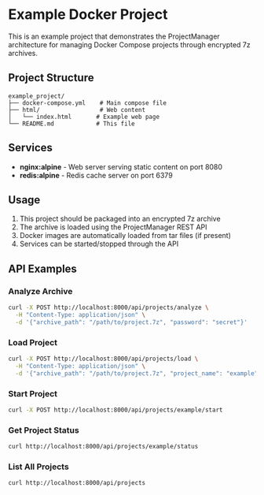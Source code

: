 # Example Docker Project

This is an example project that demonstrates the ProjectManager architecture for managing Docker Compose projects through encrypted 7z archives.

## Project Structure

```
example_project/
├── docker-compose.yml    # Main compose file
├── html/                 # Web content
│   └── index.html       # Example web page
└── README.md            # This file
```

## Services

- **nginx:alpine** - Web server serving static content on port 8080
- **redis:alpine** - Redis cache server on port 6379

## Usage

1. This project should be packaged into an encrypted 7z archive
2. The archive is loaded using the ProjectManager REST API
3. Docker images are automatically loaded from tar files (if present)
4. Services can be started/stopped through the API

## API Examples

### Analyze Archive
```bash
curl -X POST http://localhost:8000/api/projects/analyze \
  -H "Content-Type: application/json" \
  -d '{"archive_path": "/path/to/project.7z", "password": "secret"}'
```

### Load Project
```bash
curl -X POST http://localhost:8000/api/projects/load \
  -H "Content-Type: application/json" \
  -d '{"archive_path": "/path/to/project.7z", "project_name": "example", "password": "secret"}'
```

### Start Project
```bash
curl -X POST http://localhost:8000/api/projects/example/start
```

### Get Project Status
```bash
curl http://localhost:8000/api/projects/example/status
```

### List All Projects
```bash
curl http://localhost:8000/api/projects
